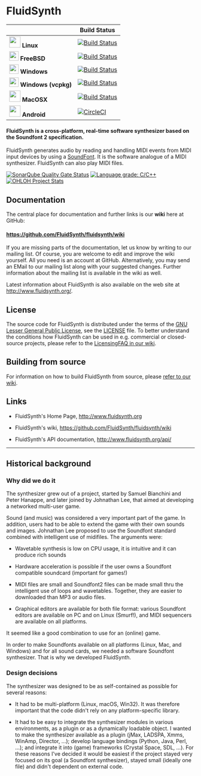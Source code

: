 # FluidSynth

| | Build Status |
|---|---|
| <img src="https://www.kernel.org/theme/images/logos/tux.png" height="30" alt=""> **Linux** | [![Build Status](https://travis-ci.com/FluidSynth/fluidsynth.svg?branch=master)](https://travis-ci.com/FluidSynth/fluidsynth) |
| <img src="https://cdn.pling.com/img//hive/content-pre1/112422-1.png" height="25" alt=""> **FreeBSD** | [![Build Status](https://api.cirrus-ci.com/github/FluidSynth/fluidsynth.svg?branch=master)](https://cirrus-ci.com/github/FluidSynth/fluidsynth) |
| <img src="https://www.microsoft.com/windows/favicon.ico" height="25" alt=""> **Windows** | [![Build Status](https://dev.azure.com/tommbrt/tommbrt/_apis/build/status/FluidSynth.fluidsynth.Win?branchName=master)](https://dev.azure.com/tommbrt/tommbrt/_build/latest?definitionId=3&branchName=master) |
| <img src="https://www.microsoft.com/windows/favicon.ico" height="25" alt=""> **Windows (vcpkg)** | [![Build Status](https://dev.azure.com/tommbrt/tommbrt/_apis/build/status/FluidSynth.fluidsynth.vcpkg?branchName=master)](https://dev.azure.com/tommbrt/tommbrt/_build/latest?definitionId=6&branchName=master) |
| <img src="https://www.apple.com/favicon.ico" height="30" alt=""> **MacOSX** | [![Build Status](https://dev.azure.com/tommbrt/tommbrt/_apis/build/status/FluidSynth.fluidsynth.macOS?branchName=master)](https://dev.azure.com/tommbrt/tommbrt/_build/latest?definitionId=5&branchName=master) |
| <img src="https://www.android.com/favicon.ico" height="30" alt=""> **Android** | [![CircleCI](https://circleci.com/gh/FluidSynth/fluidsynth/tree/master.svg?style=shield)](https://circleci.com/gh/FluidSynth/fluidsynth) |



#### FluidSynth is a cross-platform, real-time software synthesizer based on the Soundfont 2 specification.

FluidSynth generates audio by reading and handling MIDI events from MIDI input devices by using a [SoundFont](https://github.com/FluidSynth/fluidsynth/wiki/SoundFont). It is the software analogue of a MIDI synthesizer. FluidSynth can also play MIDI files.

[![SonarQube Quality Gate Status](https://sonarcloud.io/api/project_badges/measure?project=FluidSynth_fluidsynth&metric=alert_status)](https://sonarcloud.io/dashboard?id=FluidSynth_fluidsynth) [![Language grade: C/C++](https://img.shields.io/lgtm/grade/cpp/g/FluidSynth/fluidsynth.svg?logo=lgtm&logoWidth=18)](https://lgtm.com/projects/g/FluidSynth/fluidsynth/context:cpp) [![OHLOH Project Stats](https://www.openhub.net/p/fluidsynth/widgets/project_thin_badge?format=gif)](https://www.openhub.net/p/fluidsynth)


## Documentation

The central place for documentation and further links is our **wiki** here at GitHub:

#### https://github.com/FluidSynth/fluidsynth/wiki

If you are missing parts of the documentation, let us know by writing to our mailing list.
Of course, you are welcome to edit and improve the wiki yourself. All you need is an account at GitHub. Alternatively, you may send an EMail to our mailing list along with your suggested changes. Further information about the mailing list is available in the wiki as well.

Latest information about FluidSynth is also available on the web site at http://www.fluidsynth.org/.

## License

The source code for FluidSynth is distributed under the terms of the [GNU Lesser General Public License](https://www.gnu.org/licenses/old-licenses/lgpl-2.1.html), see the [LICENSE](https://github.com/FluidSynth/fluidsynth/blob/master/LICENSE) file. To better understand the conditions how FluidSynth can be used in e.g. commercial or closed-source projects, please refer to the [LicensingFAQ in our wiki](https://github.com/FluidSynth/fluidsynth/wiki/LicensingFAQ).

## Building from source

For information on how to build FluidSynth from source, please [refer to our wiki](https://github.com/FluidSynth/fluidsynth/wiki/BuildingWithCMake).

## Links

- FluidSynth's Home Page, http://www.fluidsynth.org

- FluidSynth's wiki, https://github.com/FluidSynth/fluidsynth/wiki

- FluidSynth's API documentation, http://www.fluidsynth.org/api/

---

## Historical background

### Why did we do it

The synthesizer grew out of a project, started by Samuel Bianchini and
Peter Hanappe, and later joined by Johnathan Lee, that aimed at
developing a networked multi-user game.

Sound (and music) was considered a very important part of the game. In
addition, users had to be able to extend the game with their own
sounds and images. Johnathan Lee proposed to use the Soundfont
standard combined with intelligent use of midifiles. The arguments
were:

- Wavetable synthesis is low on CPU usage, it is intuitive and it can
  produce rich sounds

- Hardware acceleration is possible if the user owns a Soundfont
  compatible soundcard (important for games!)

- MIDI files are small and Soundfont2 files can be made small thru the
  intelligent use of loops and wavetables. Together, they are easier to
  downloaded than MP3 or audio files.

- Graphical editors are available for both file format: various
  Soundfont editors are available on PC and on Linux (Smurf!), and
  MIDI sequencers are available on all platforms.

It seemed like a good combination to use for an (online) game. 

In order to make Soundfonts available on all platforms (Linux, Mac,
and Windows) and for all sound cards, we needed a software Soundfont
synthesizer. That is why we developed FluidSynth.

### Design decisions

The synthesizer was designed to be as self-contained as possible for
several reasons:

- It had to be multi-platform (Linux, macOS, Win32). It was therefore
  important that the code didn't rely on any platform-specific
  library.

- It had to be easy to integrate the synthesizer modules in various
  environments, as a plugin or as a dynamically loadable object. I
  wanted to make the synthesizer available as a plugin (jMax, LADSPA,
  Xmms, WinAmp, Director, ...); develop language bindings (Python,
  Java, Perl, ...); and integrate it into (game) frameworks (Crystal
  Space, SDL, ...). For these reasons I've decided it would be easiest
  if the project stayed very focused on its goal (a Soundfont
  synthesizer), stayed small (ideally one file) and didn't dependent
  on external code.
